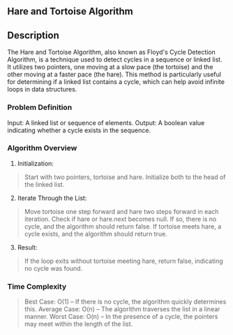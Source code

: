 ## Hare and Tortoise Algorithm

## Description
The Hare and Tortoise Algorithm, also known as Floyd's Cycle Detection Algorithm, is a technique used to detect cycles in a sequence or linked list. It utilizes two pointers, one moving at a slow pace (the tortoise) and the other moving at a faster pace (the hare). This method is particularly useful for determining if a linked list contains a cycle, which can help avoid infinite loops in data structures.

### Problem Definition
Input: A linked list or sequence of elements.
Output: A boolean value indicating whether a cycle exists in the sequence.

### Algorithm Overview
1) Initialization:
>Start with two pointers, tortoise and hare. Initialize both to the head of the linked list.

2) Iterate Through the List:
>Move tortoise one step forward and hare two steps forward in each iteration.
>Check if hare or hare.next becomes null. If so, there is no cycle, and the algorithm should return false.
>If tortoise meets hare, a cycle exists, and the algorithm should return true.

3) Result:
>If the loop exits without tortoise meeting hare, return false, indicating no cycle was found.
### Time Complexity
>Best Case: 
O(1) –  If there is no cycle, the algorithm quickly determines this.
>Average Case: 
O(n) – The algorithm traverses the list in a linear manner.
>Worst Case: 
O(n) – In the presence of a cycle, the pointers may meet within the length of the list.
